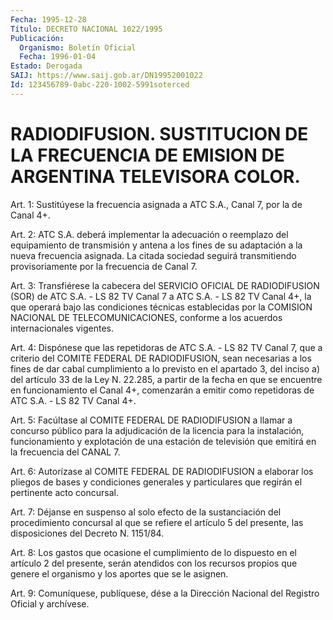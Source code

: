 ```yaml
---
Fecha: 1995-12-28
Título: DECRETO NACIONAL 1022/1995
Publicación:
  Organismo: Boletín Oficial
  Fecha: 1996-01-04
Estado: Derogada
SAIJ: https://www.saij.gob.ar/DN19952001022
Id: 123456789-0abc-220-1002-5991soterced
---
```

# RADIODIFUSION. SUSTITUCION DE LA FRECUENCIA DE EMISION DE ARGENTINA TELEVISORA COLOR.

<a id="1"></a>
Art. 1: Sustitúyese la frecuencia asignada a ATC S.A., Canal 7, por la de Canal 4+.

<a id="2"></a>
Art. 2: ATC S.A.  deberá  implementar la adecuación o reemplazo del equipamiento de transmisión y antena a los fines de su adaptación a la nueva frecuencia asignada. La citada sociedad seguirá transmitiendo  provisoriamente    por  la  frecuencia  de  Canal  7.

<a id="3"></a>
Art. 3:  Transfiérese la cabecera del SERVICIO OFICIAL DE RADIODIFUSION (SOR) de ATC S.A. - LS  82 TV Canal 7 a ATC S.A. - LS 82  TV  Canal  4+,  la  que operará  bajo las  condiciones  técnicas establecidas  por  la  COMISION   NACIONAL  DE  TELECOMUNICACIONES, conforme a los acuerdos internacionales vigentes.

<a id="4"></a>
Art. 4:  Dispónese que las repetidoras  de ATC S.A. - LS 82 TV Canal 7,  que  a  criterio  del  COMITE  FEDERAL DE  RADIODIFUSION,  sean necesarias a los fines de dar cabal  cumplimiento  a lo previsto en el apartado 3, del inciso a) del artículo 33 de la Ley  N. 22.285, a partir de la fecha en que se encuentre en funcionamiento  el  Canal 4+,  comenzarán  a  emitir  como repetidoras de ATC S.A. - LS 82 TV Canal 4+.

<a id="5"></a>
Art. 5: Facúltase al COMITE FEDERAL  DE  RADIODIFUSION  a  llamar a concurso  público  para  la  adjudicación  de  la  licencia para la instalación,  funcionamiento  y  explotación  de  una  estación  de televisión que emitirá  en la frecuencia del CANAL 7.

<a id="6"></a>
Art.  6:  Autorízase al COMITE FEDERAL DE RADIODIFUSION a  elaborar los pliegos  de  bases  y  condiciones generales y particulares que regirán el pertinente acto concursal.

<a id="7"></a>
Art. 7:  Déjanse en suspenso  al solo efecto de la sustanciación del procedimiento  concursal  al que  se  refiere  el  artículo  5  del presente, las disposiciones del Decreto N. 1151/84.

<a id="8"></a>
Art. 8:  Los gastos que ocasione  el cumplimiento de lo dispuesto en el  artículo  2  del presente, serán  atendidos  con  los  recursos propios que genere  el  organismo  y  los aportes que se le asignen.

<a id="9"></a>
Art. 9: Comuníquese, publíquese, dése a  la  Dirección Nacional del Registro Oficial y archívese.